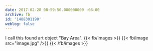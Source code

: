 ```yaml
---
date: 2017-02-28 08:59:50.000000000 -08:00
archive: fb
id: '1488301190'
weblog: false
---
```


I call this found art object "Bay Area".
{{< fb/images >}}
{{< fb/image src="image.jpg" />}}
{{< /fb/images >}}
